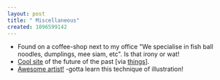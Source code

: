 ```yaml
--- 
layout: post
title: " Miscellaneous"
created: 1096599142
---
```

<ul><li>Found on a coffee-shop next to my office "We specialise in fish ball noodles, dumplings, mee siam,  etc". Is that irony or wat! </li>

<li><a href="http://www.lib.berkeley.edu/news_events/exhibits/futuristics/index.html">Cool site</a> of the future of the past [via <a href="http://www.thingsmagazine.net">things</a>].</li>
<li><a href="http://www.feric.com/">Awesome artist!</a> -gotta learn this technique of illustration! </li>
</ul>
